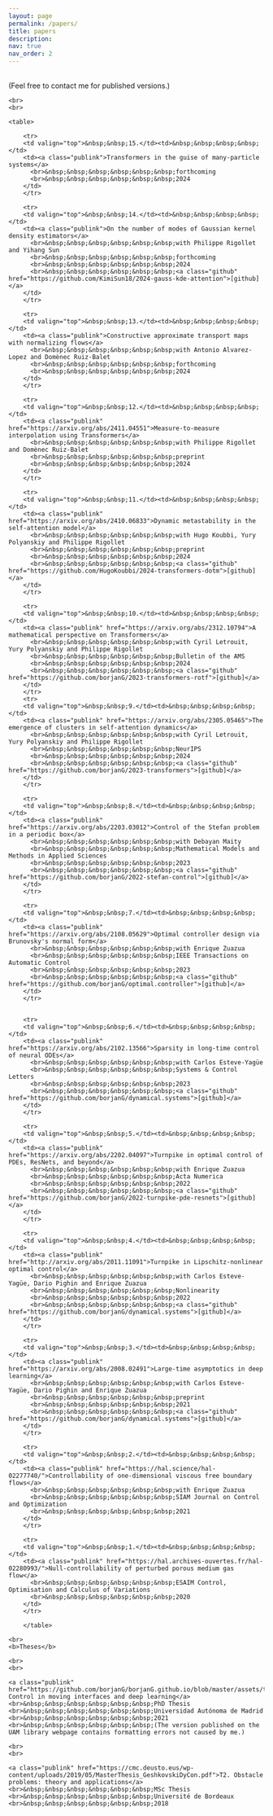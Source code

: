 ```yaml
---
layout: page
permalink: /papers/
title: papers
description: 
nav: true
nav_order: 2
---
```


<div>
    <br>
    (Feel free to contact me for published versions.)
    
    <br>
    <br>

    <table>

        <tr>
        <td valign="top">&nbsp;&nbsp;15.</td><td>&nbsp;&nbsp;&nbsp;&nbsp;</td>
        <td><a class="publink">Transformers in the guise of many-particle systems</a>
          <br>&nbsp;&nbsp;&nbsp;&nbsp;&nbsp;&nbsp;forthcoming
          <br>&nbsp;&nbsp;&nbsp;&nbsp;&nbsp;&nbsp;2024
        </td>
        </tr>

        <tr>
        <td valign="top">&nbsp;&nbsp;14.</td><td>&nbsp;&nbsp;&nbsp;&nbsp;</td>
        <td><a class="publink">On the number of modes of Gaussian kernel density estimators</a> 
          <br>&nbsp;&nbsp;&nbsp;&nbsp;&nbsp;&nbsp;with Philippe Rigollet and Yihang Sun
          <br>&nbsp;&nbsp;&nbsp;&nbsp;&nbsp;&nbsp;forthcoming
          <br>&nbsp;&nbsp;&nbsp;&nbsp;&nbsp;&nbsp;2024
          <br>&nbsp;&nbsp;&nbsp;&nbsp;&nbsp;&nbsp;<a class="github" href="https://github.com/KimiSun18/2024-gauss-kde-attention">[github]</a>
        </td>
        </tr>

        <tr>
        <td valign="top">&nbsp;&nbsp;13.</td><td>&nbsp;&nbsp;&nbsp;&nbsp;</td>
        <td><a class="publink">Constructive approximate transport maps with normalizing flows</a>
          <br>&nbsp;&nbsp;&nbsp;&nbsp;&nbsp;&nbsp;with Antonio Alvarez-Lopez and Domènec Ruiz-Balet
          <br>&nbsp;&nbsp;&nbsp;&nbsp;&nbsp;&nbsp;forthcoming
          <br>&nbsp;&nbsp;&nbsp;&nbsp;&nbsp;&nbsp;2024
        </td>
        </tr>

        <tr>
        <td valign="top">&nbsp;&nbsp;12.</td><td>&nbsp;&nbsp;&nbsp;&nbsp;</td>
        <td><a class="publink" href="https://arxiv.org/abs/2411.04551">Measure-to-measure interpolation using Transformers</a>
          <br>&nbsp;&nbsp;&nbsp;&nbsp;&nbsp;&nbsp;with Philippe Rigollet and Domènec Ruiz-Balet
          <br>&nbsp;&nbsp;&nbsp;&nbsp;&nbsp;&nbsp;preprint
          <br>&nbsp;&nbsp;&nbsp;&nbsp;&nbsp;&nbsp;2024
        </td>
        </tr>

        <tr>
        <td valign="top">&nbsp;&nbsp;11.</td><td>&nbsp;&nbsp;&nbsp;&nbsp;</td>
        <td><a class="publink" href="https://arxiv.org/abs/2410.06833">Dynamic metastability in the self-attention model</a> 
          <br>&nbsp;&nbsp;&nbsp;&nbsp;&nbsp;&nbsp;with Hugo Koubbi, Yury Polyanskiy and Philippe Rigollet
          <br>&nbsp;&nbsp;&nbsp;&nbsp;&nbsp;&nbsp;preprint
          <br>&nbsp;&nbsp;&nbsp;&nbsp;&nbsp;&nbsp;2024 
          <br>&nbsp;&nbsp;&nbsp;&nbsp;&nbsp;&nbsp;<a class="github" href="https://github.com/HugoKoubbi/2024-transformers-dotm">[github]</a> 
        </td>
        </tr>

        <tr>
        <td valign="top">&nbsp;&nbsp;10.</td><td>&nbsp;&nbsp;&nbsp;&nbsp;</td>
        <td><a class="publink" href="https://arxiv.org/abs/2312.10794">A mathematical perspective on Transformers</a> 
          <br>&nbsp;&nbsp;&nbsp;&nbsp;&nbsp;&nbsp;with Cyril Letrouit, Yury Polyanskiy and Philippe Rigollet
          <br>&nbsp;&nbsp;&nbsp;&nbsp;&nbsp;&nbsp;Bulletin of the AMS
          <br>&nbsp;&nbsp;&nbsp;&nbsp;&nbsp;&nbsp;2024 
          <br>&nbsp;&nbsp;&nbsp;&nbsp;&nbsp;&nbsp;<a class="github" href="https://github.com/borjanG/2023-transformers-rotf">[github]</a> 
        </td>
        </tr>
        <tr>
        <td valign="top">&nbsp;&nbsp;9.</td><td>&nbsp;&nbsp;&nbsp;&nbsp;</td>
        <td><a class="publink" href="https://arxiv.org/abs/2305.05465">The emergence of clusters in self-attention dynamics</a> 
          <br>&nbsp;&nbsp;&nbsp;&nbsp;&nbsp;&nbsp;with Cyril Letrouit, Yury Polyanskiy and Philippe Rigollet
          <br>&nbsp;&nbsp;&nbsp;&nbsp;&nbsp;&nbsp;NeurIPS
          <br>&nbsp;&nbsp;&nbsp;&nbsp;&nbsp;&nbsp;2024
          <br>&nbsp;&nbsp;&nbsp;&nbsp;&nbsp;&nbsp;<a class="github" href="https://github.com/borjanG/2023-transformers">[github]</a> 
        </td>
        </tr>

        <tr>
        <td valign="top">&nbsp;&nbsp;8.</td><td>&nbsp;&nbsp;&nbsp;&nbsp;</td>
        <td><a class="publink" href="https://arxiv.org/abs/2203.03012">Control of the Stefan problem in a periodic box</a> 
          <br>&nbsp;&nbsp;&nbsp;&nbsp;&nbsp;&nbsp;with Debayan Maity
          <br>&nbsp;&nbsp;&nbsp;&nbsp;&nbsp;&nbsp;Mathematical Models and Methods in Applied Sciences
          <br>&nbsp;&nbsp;&nbsp;&nbsp;&nbsp;&nbsp;2023 
          <br>&nbsp;&nbsp;&nbsp;&nbsp;&nbsp;&nbsp;<a class="github" href="https://github.com/borjanG/2022-stefan-control">[github]</a> 
        </td>
        </tr>

        <tr>
        <td valign="top">&nbsp;&nbsp;7.</td><td>&nbsp;&nbsp;&nbsp;&nbsp;</td>
        <td><a class="publink" href="https://arxiv.org/abs/2108.05629">Optimal controller design via Brunovsky's normal form</a> 
          <br>&nbsp;&nbsp;&nbsp;&nbsp;&nbsp;&nbsp;with Enrique Zuazua
          <br>&nbsp;&nbsp;&nbsp;&nbsp;&nbsp;&nbsp;IEEE Transactions on Automatic Control
          <br>&nbsp;&nbsp;&nbsp;&nbsp;&nbsp;&nbsp;2023
          <br>&nbsp;&nbsp;&nbsp;&nbsp;&nbsp;&nbsp;<a class="github" href="https://github.com/borjanG/optimal.controller">[github]</a> 
        </td>
        </tr>


        <tr>
        <td valign="top">&nbsp;&nbsp;6.</td><td>&nbsp;&nbsp;&nbsp;&nbsp;</td>
        <td><a class="publink" href="https://arxiv.org/abs/2102.13566">Sparsity in long-time control of neural ODEs</a> 
          <br>&nbsp;&nbsp;&nbsp;&nbsp;&nbsp;&nbsp;with Carlos Esteve-Yagüe
          <br>&nbsp;&nbsp;&nbsp;&nbsp;&nbsp;&nbsp;Systems & Control Letters
          <br>&nbsp;&nbsp;&nbsp;&nbsp;&nbsp;&nbsp;2023 
          <br>&nbsp;&nbsp;&nbsp;&nbsp;&nbsp;&nbsp;<a class="github" href="https://github.com/borjanG/dynamical.systems">[github]</a> 
        </td>
        </tr>

        <tr>
        <td valign="top">&nbsp;&nbsp;5.</td><td>&nbsp;&nbsp;&nbsp;&nbsp;</td>
        <td><a class="publink" href="https://arxiv.org/abs/2202.04097">Turnpike in optimal control of PDEs, ResNets, and beyond</a>
          <br>&nbsp;&nbsp;&nbsp;&nbsp;&nbsp;&nbsp;with Enrique Zuazua
          <br>&nbsp;&nbsp;&nbsp;&nbsp;&nbsp;&nbsp;Acta Numerica
          <br>&nbsp;&nbsp;&nbsp;&nbsp;&nbsp;&nbsp;2022
          <br>&nbsp;&nbsp;&nbsp;&nbsp;&nbsp;&nbsp;<a class="github" href="https://github.com/borjanG/2022-turnpike-pde-resnets">[github]</a> 
        </td>
        </tr>

        <tr>
        <td valign="top">&nbsp;&nbsp;4.</td><td>&nbsp;&nbsp;&nbsp;&nbsp;</td>
        <td><a class="publink" href="http://arxiv.org/abs/2011.11091">Turnpike in Lipschitz-nonlinear optimal control</a> 
          <br>&nbsp;&nbsp;&nbsp;&nbsp;&nbsp;&nbsp;with Carlos Esteve-Yagüe, Dario Pighin and Enrique Zuazua
          <br>&nbsp;&nbsp;&nbsp;&nbsp;&nbsp;&nbsp;Nonlinearity
          <br>&nbsp;&nbsp;&nbsp;&nbsp;&nbsp;&nbsp;2022
          <br>&nbsp;&nbsp;&nbsp;&nbsp;&nbsp;&nbsp;<a class="github" href="https://github.com/borjanG/dynamical.systems">[github]</a> 
        </td>
        </tr>

        <tr>
        <td valign="top">&nbsp;&nbsp;3.</td><td>&nbsp;&nbsp;&nbsp;&nbsp;</td>
        <td><a class="publink" href="https://arxiv.org/abs/2008.02491">Large-time asymptotics in deep learning</a>
          <br>&nbsp;&nbsp;&nbsp;&nbsp;&nbsp;&nbsp;with Carlos Esteve-Yagüe, Dario Pighin and Enrique Zuazua
          <br>&nbsp;&nbsp;&nbsp;&nbsp;&nbsp;&nbsp;preprint
          <br>&nbsp;&nbsp;&nbsp;&nbsp;&nbsp;&nbsp;2021 
          <br>&nbsp;&nbsp;&nbsp;&nbsp;&nbsp;&nbsp;<a class="github" href="https://github.com/borjanG/dynamical.systems">[github]</a> 
        </td>
        </tr>

        <tr>
        <td valign="top">&nbsp;&nbsp;2.</td><td>&nbsp;&nbsp;&nbsp;&nbsp;</td>
        <td><a class="publink" href="https://hal.science/hal-02277740/">Controllability of one-dimensional viscous free boundary flows</a> 
          <br>&nbsp;&nbsp;&nbsp;&nbsp;&nbsp;&nbsp;with Enrique Zuazua
          <br>&nbsp;&nbsp;&nbsp;&nbsp;&nbsp;&nbsp;SIAM Journal on Control and Optimization
          <br>&nbsp;&nbsp;&nbsp;&nbsp;&nbsp;&nbsp;2021
        </td>
        </tr>

        <tr>
        <td valign="top">&nbsp;&nbsp;1.</td><td>&nbsp;&nbsp;&nbsp;&nbsp;</td>
        <td><a class="publink" href="https://hal.archives-ouvertes.fr/hal-02280993/">Null-controllability of perturbed porous medium gas flow</a>
          <br>&nbsp;&nbsp;&nbsp;&nbsp;&nbsp;&nbsp;ESAIM Control, Optimisation and Calculus of Variations
          <br>&nbsp;&nbsp;&nbsp;&nbsp;&nbsp;&nbsp;2020
        </td>
        </tr>

        </table>
    
    <br>
    <b>Theses</b>
    
    <br>
    <br>

    <a class="publink" href="https://github.com/borjanG/borjanG.github.io/blob/master/assets/these.pdf">T1. Control in moving interfaces and deep learning</a>
    <br>&nbsp;&nbsp;&nbsp;&nbsp;&nbsp;&nbsp;PhD Thesis 
    <br>&nbsp;&nbsp;&nbsp;&nbsp;&nbsp;&nbsp;Universidad Autónoma de Madrid
    <br>&nbsp;&nbsp;&nbsp;&nbsp;&nbsp;&nbsp;2021
    <br>&nbsp;&nbsp;&nbsp;&nbsp;&nbsp;&nbsp;(The version published on the UAM library webpage contains formatting errors not caused by me.)
    
    <br>
    <br>

    <a class="publink" href="https://cmc.deusto.eus/wp-content/uploads/2019/05/MasterThesis_GeshkovskiDyCon.pdf">T2. Obstacle problems: theory and applications</a>
    <br>&nbsp;&nbsp;&nbsp;&nbsp;&nbsp;&nbsp;MSc Thesis 
    <br>&nbsp;&nbsp;&nbsp;&nbsp;&nbsp;&nbsp;Université de Bordeaux 
    <br>&nbsp;&nbsp;&nbsp;&nbsp;&nbsp;&nbsp;2018
    
</div>